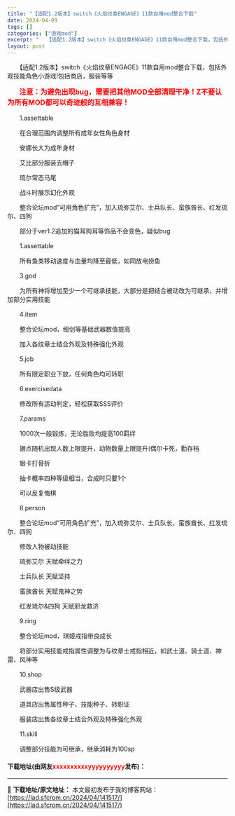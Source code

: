 ```yaml
---
title: "【适配1.2版本】switch《火焰纹章ENGAGE》11款自用mod整合下载"
date: 2024-04-09
tags: []
categories: ["游戏mod"]
excerpt: "　　【适配1.2版本】switch《火焰纹章ENGAGE》11款自用mod整合下载，包括外观技能角色小游戏!包括商店，服装等等 &nbsp; &nbsp; &nbsp; &nbsp;注意：为避免出现bug，需要把其他MOD全部清理干净！Z不要认为所有MOD都可以奇迹般的互相兼容！ 　　1.asset&hellip;"
layout: post
---
```


 <p>　　【适配1.2版本】switch《火焰纹章ENGAGE》11款自用mod整合下载，包括外观技能角色小游戏!包括商店，服装等等</p> <p>&nbsp; <span style="color:#FF0000;">&nbsp; &nbsp;<strong><span style="font-size:16px;"> &nbsp;注意：为避免出现bug，需要把其他MOD全部清理干净！Z不要认为所有MOD都可以奇迹般的互相兼容！</span></strong></span></p> <p>　　1.assettable</p> <p>　　在合理范围内调整所有成年女性角色身材</p> <p>　　安娜长大为成年身材</p> <p>　　艾比部分服装去帽子</p> <p>　　琉尔常态马尾</p> <p>　　战斗时展示幻化外观</p> <p>　　整合论坛mod&ldquo;可用角色扩充&rdquo;，加入琉弥艾尔、士兵队长、蛮族酋长、红发琉尔、四狗</p> <p>　　部分于ver1.2追加的猫耳狗耳等饰品不会变色，疑似bug</p> <p>　　1.assettable</p> <p>　　所有鱼类移动速度与血量均降至最低，如同放电捞鱼</p> <p>　　3.god</p> <p>　　为所有神将增加至少一个可继承技能，大部分是把结合被动改为可继承，并增加部分实用技能</p> <p>　　4.item</p> <p>　　整合论坛mod，细剑等基础武器数值提高</p> <p>　　加入各纹章士结合外观及特殊强化外观</p> <p>　　5.job</p> <p>　　所有限定职业下放，任何角色均可转职</p> <p>　　6.exercisedata</p> <p>　　修改所有运动判定，轻松获取SSS评价</p> <p>　　7.params</p> <p>　　1000次一般锻炼，无论胜败均提高100羁绊</p> <p>　　据点随机出现人数上限提升，动物数量上限提升(偶尔卡死，勤存档</p> <p>　　银卡打骨折</p> <p>　　抽卡概率四种等级相当，合成时只要1个</p> <p>　　可以反复悔棋</p> <p>　　8.person</p> <p>　　整合论坛mod&ldquo;可用角色扩充&rdquo;，加入琉弥艾尔、士兵队长、蛮族酋长、红发琉尔、四狗</p> <p>　　修改人物被动技能</p> <p>　　琉弥艾尔 天赋牵绊之力</p> <p>　　士兵队长 天赋坚持</p> <p>　　蛮族酋长 天赋鬼神之势</p> <p>　　红发琉尔&amp;四狗 天赋邪龙救济</p> <p>　　9.ring</p> <p>　　整合论坛mod，琪姬戒指带良成长</p> <p>　　将部分实用技能戒指属性调整为与纹章士戒指相近，如武士道、骑士道、神雷、风神等</p> <p>　　10.shop</p> <p>　　武器店出售S级武器</p> <p>　　道具店出售属性种子、技能种子、转职证</p> <p>　　服装店出售各纹章士结合外观及特殊强化外观</p> <p>　　11.skill</p> <p>　　调整部分技能为可继承，继承消耗为100sp</p> <p><h4>下载地址(由网友<font color="red">xxxxxxxxxxyyyyyyyyyy</font>发布)：</h4></p> 

---
📖 **下载地址/原文地址：** 本文最初发布于我的博客网站：[https://lad.sfcrom.cn/2024/04/141517/](https://lad.sfcrom.cn/2024/04/141517/)
